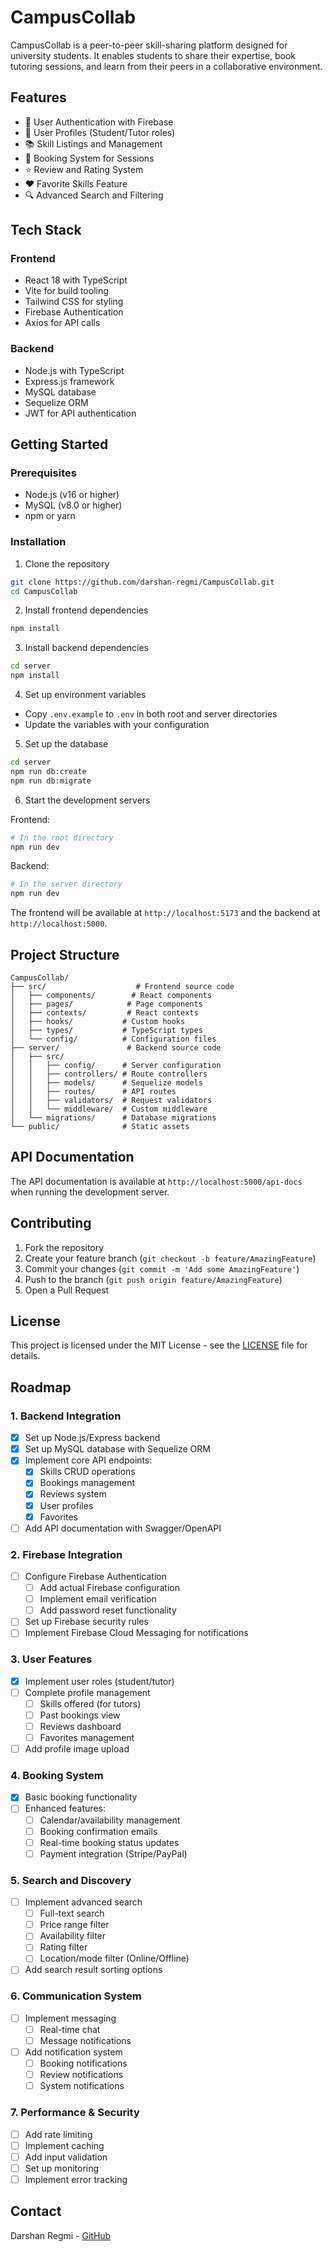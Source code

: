 # CampusCollab

CampusCollab is a peer-to-peer skill-sharing platform designed for university students. It enables students to share their expertise, book tutoring sessions, and learn from their peers in a collaborative environment.

## Features

- 🔐 User Authentication with Firebase
- 👥 User Profiles (Student/Tutor roles)
- 📚 Skill Listings and Management
- 📅 Booking System for Sessions
- ⭐ Review and Rating System
- ❤️ Favorite Skills Feature
- 🔍 Advanced Search and Filtering

## Tech Stack

### Frontend
- React 18 with TypeScript
- Vite for build tooling
- Tailwind CSS for styling
- Firebase Authentication
- Axios for API calls

### Backend
- Node.js with TypeScript
- Express.js framework
- MySQL database
- Sequelize ORM
- JWT for API authentication

## Getting Started

### Prerequisites
- Node.js (v16 or higher)
- MySQL (v8.0 or higher)
- npm or yarn

### Installation

1. Clone the repository
```bash
git clone https://github.com/darshan-regmi/CampusCollab.git
cd CampusCollab
```

2. Install frontend dependencies
```bash
npm install
```

3. Install backend dependencies
```bash
cd server
npm install
```

4. Set up environment variables
- Copy `.env.example` to `.env` in both root and server directories
- Update the variables with your configuration

5. Set up the database
```bash
cd server
npm run db:create
npm run db:migrate
```

6. Start the development servers

Frontend:
```bash
# In the root directory
npm run dev
```

Backend:
```bash
# In the server directory
npm run dev
```

The frontend will be available at `http://localhost:5173` and the backend at `http://localhost:5000`.

## Project Structure

```
CampusCollab/
├── src/                    # Frontend source code
│   ├── components/        # React components
│   ├── pages/            # Page components
│   ├── contexts/         # React contexts
│   ├── hooks/           # Custom hooks
│   ├── types/           # TypeScript types
│   └── config/          # Configuration files
├── server/               # Backend source code
│   ├── src/
│   │   ├── config/      # Server configuration
│   │   ├── controllers/ # Route controllers
│   │   ├── models/      # Sequelize models
│   │   ├── routes/      # API routes
│   │   ├── validators/  # Request validators
│   │   └── middleware/  # Custom middleware
│   └── migrations/      # Database migrations
└── public/              # Static assets
```

## API Documentation

The API documentation is available at `http://localhost:5000/api-docs` when running the development server.

## Contributing

1. Fork the repository
2. Create your feature branch (`git checkout -b feature/AmazingFeature`)
3. Commit your changes (`git commit -m 'Add some AmazingFeature'`)
4. Push to the branch (`git push origin feature/AmazingFeature`)
5. Open a Pull Request

## License

This project is licensed under the MIT License - see the [LICENSE](LICENSE) file for details.

## Roadmap

### 1. Backend Integration
- [x] Set up Node.js/Express backend
- [x] Set up MySQL database with Sequelize ORM
- [x] Implement core API endpoints:
  - [x] Skills CRUD operations
  - [x] Bookings management
  - [x] Reviews system
  - [x] User profiles
  - [x] Favorites
- [ ] Add API documentation with Swagger/OpenAPI

### 2. Firebase Integration
- [ ] Configure Firebase Authentication
  - [ ] Add actual Firebase configuration
  - [ ] Implement email verification
  - [ ] Add password reset functionality
- [ ] Set up Firebase security rules
- [ ] Implement Firebase Cloud Messaging for notifications

### 3. User Features
- [x] Implement user roles (student/tutor)
- [ ] Complete profile management
  - [ ] Skills offered (for tutors)
  - [ ] Past bookings view
  - [ ] Reviews dashboard
  - [ ] Favorites management
- [ ] Add profile image upload

### 4. Booking System
- [x] Basic booking functionality
- [ ] Enhanced features:
  - [ ] Calendar/availability management
  - [ ] Booking confirmation emails
  - [ ] Real-time booking status updates
  - [ ] Payment integration (Stripe/PayPal)

### 5. Search and Discovery
- [ ] Implement advanced search
  - [ ] Full-text search
  - [ ] Price range filter
  - [ ] Availability filter
  - [ ] Rating filter
  - [ ] Location/mode filter (Online/Offline)
- [ ] Add search result sorting options

### 6. Communication System
- [ ] Implement messaging
  - [ ] Real-time chat
  - [ ] Message notifications
- [ ] Add notification system
  - [ ] Booking notifications
  - [ ] Review notifications
  - [ ] System notifications

### 7. Performance & Security
- [ ] Add rate limiting
- [ ] Implement caching
- [ ] Add input validation
- [ ] Set up monitoring
- [ ] Implement error tracking

## Contact

Darshan Regmi - [GitHub](https://github.com/darshan-regmi)
